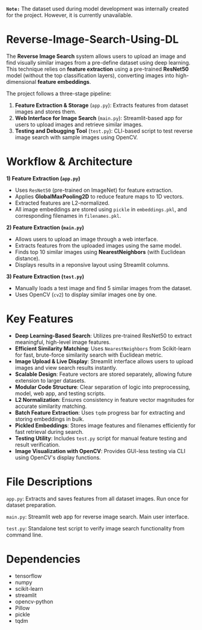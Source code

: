 **`Note:`** The dataset used during model development was internally created for the project. However, it is currently unavailable.
# Reverse-Image-Search-Using-DL
The **Reverse Image Search** system allows users to upload an image and find visually similar images from a pre-define dataset using deep learning. This technique relies on **feature extraction** using a pre-trained **ResNet50** model (without the top classification layers), converting images into high-dimensional **feature embeddings**.

The project follows a three-stage pipeline:
1) **Feature Extraction & Storage** (`app.py`): Extracts features from dataset images and stores them.
2) **Web Interface for Image Search** (`main.py`): Streamlit-based app for users to upload images and retrieve similar images.
3) **Testing and Debugging Tool** (`test.py`): CLI-based script to test reverse image search with sample images using OpenCV.

# Workflow & Architecture
**1) Feature Extraction (`app.py`)**
- Uses `ResNet50` (pre-trained on ImageNet) for feature extraction.
- Applies **GlobalMaxPooling2D** to reduce feature maps to 1D vectors.
- Extracted features are L2-normalized.
- All image embeddings are stored using `pickle` in `embeddings.pkl`, and corresponding filenames in `filenames.pkl`.

**2) Feature Extraction (`main.py`)**
- Allows users to upload an image through a web interface.
- Extracts features from the uploaded images using the same model.
- Finds top 10 similar images using **NearestNeighbors** (with Euclidean distance).
- Displays results in a reponsive layout using Streamlit columns.

**3) Feature Extraction (`test.py`)**
- Manually loads a test image and find 5 similar images from the dataset.
- Uses OpenCV (`cv2`) to display similar images one by one.

# Key Features
  - **Deep Learning-Based Search**: Utilizes pre-trained ResNet50 to extract meaningful, high-level image features.
  - **Efficient Similarity Matching**: Uses `NearestNeighbors` from Scikit-learn for fast, brute-force similarity search with Euclidean metric.
  - **Image Upload & Live Display**: Streamlit interface allows users to upload images and view search results instantly.
  - **Scalable Design**: Feature vectors are stored separately, allowing future extension to larger datasets.
  - **Modular Code Structure**: Clear separation of logic into preprocessing, model, web app, and testing scripts.
  - **L2 Normalization**: Ensures consistency in feature vector magnitudes for accurate similarity matching.
  - **Batch Feature Extraction**: Uses `tqdm` progress bar for extracting and storing embeddings in bulk.
  - **Pickled Embeddings**: Stores image features and filenames efficiently for fast retrieval during search.
  - **Testing Utility**: Includes `test.py` script for manual feature testing and result verification.
  - **Image Visualization with OpenCV**: Provides GUI-less testing via CLI using OpenCV's display functions.
 
# File Descriptions
`app.py`: Extracts and saves features from all dataset images. Run once for dataset preparation.

`main.py`: Streamlit web app for reverse image search. Main user interface.

`test.py`: Standalone test script to verify image search functionality from command line.

# Dependencies
- tensorflow
- numpy
- scikit-learn
- streamlit
- opencv-python
- Pillow
- pickle
- tqdm
